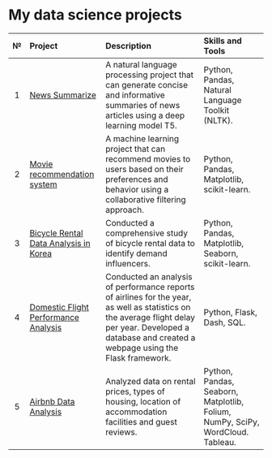# My data science projects

|№|Project  |Description|Skills and Tools|
|:-:|:-|:-|:-|
|1|[News Summarize](https://github.com/spqr-86/Data_Science_Projects/tree/main/news_summarizer) |A natural language processing project that can generate concise and informative summaries of news articles using a deep learning model T5.|Python, Pandas, Natural Language Toolkit (NLTK).|
|2|[Movie recommendation system](https://github.com/spqr-86/Data_Science_Projects/tree/main/movie_recommendation_system) |A machine learning project that can recommend movies to users based on their preferences and behavior using a collaborative filtering approach.|Python, Pandas, Matplotlib, scikit-learn.|
|3|[Bicycle Rental Data Analysis in Korea](https://github.com/spqr-86/Data_Science_Projects/tree/main/bicycle_rental_DA) |Conducted a comprehensive study of bicycle rental data to identify demand influencers.|Python, Pandas, Matplotlib, Seaborn, scikit-learn.|
|4|[Domestic Flight Performance Analysis]() |Conducted an analysis of performance reports of airlines for the year, as well as statistics on the average flight delay per year. Developed a database and created a webpage using the Flask framework.|Python, Flask, Dash, SQL.|
|5|[Airbnb Data Analysis](https://github.com/spqr-86/Data_Science_Projects/tree/main/airbnb_EDA) |Analyzed data on rental prices, types of housing, location of accommodation facilities and guest reviews.|Python, Pandas, Seaborn, Matplotlib, Folium, NumPy, SciPy, WordCloud. Tableau.|
